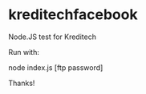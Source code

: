 kreditechfacebook
=================

Node.JS test for Kreditech

Run with:

node index.js [ftp password]

Thanks!

